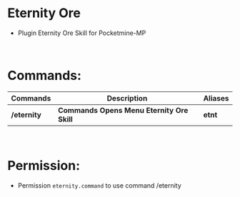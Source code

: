 # Eternity Ore
- Plugin Eternity Ore Skill for Pocketmine-MP
<br>

# Commands:
| **Commands**| **Description** | **Aliases** |
| --- | --- | --- |
| **/eternity** | **Commands Opens Menu Eternity Ore Skill** | **etnt**|
<br>

# Permission:
- Permission `eternity.command` to use command /eternity
